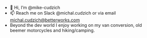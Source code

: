 - 👋 Hi, I’m @mike-cudzich
- 📫 Reach me on Slack @michal.cudzich or via email michal.cudzich@betterworks.com
- Beyond the dev world I enjoy working on my van conversion, old beemer motorcycles and hiking/camping. 

<!---
mike-cudzich/mike-cudzich is a ✨ special ✨ repository because its `README.md` (this file) appears on your GitHub profile.
You can click the Preview link to take a look at your changes.
--->
